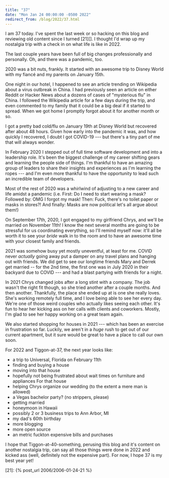 ```yaml
---
title: "37"
date: "Mon Jan 24 00:00:00 -0500 2022"
redirect_from: /blog/2022/37.html
---
```


I am 37 today. I've spent the last week or so hacking on this blog and
reviewing old content since I turned [21][]. I thought I'd wrap up my
nostalgia trip with a check in on what life is like in 2022.

The last couple years have been full of big changes professionally and
personally. Oh, and there was a pandemic, too.

2020 was a bit nuts, frankly. It started with an awesome trip to Disney World
with my fiancé and my parents on January 15th.

One night in our hotel, I happened to see an article trending on Wikipedia
about a virus outbreak in China. I had previously seen an article on either
Reddit or Hacker News about a dozens of cases of "mysterious flu" in China. I
followed the Wikipedia article for a few days during the trip, and even
commented to my family that it could be a big deal if it started to spread.
When we got home I promptly forgot about it for another month or so.

I got a pretty bad cold/flu on January 19th at Disney World but recovered
after about 48 hours. Given how early into the pandemic it was, and how
quickly I recovered, I doubt I got COVID-19 --- but there's a tiny part of me
that will always wonder.

In February 2020 I stepped out of full time software development and into a
leadership role. It's been the biggest challenge of my career shifting gears
and learning the people side of things. I'm thankful to have an amazing group
of leaders to share their insights and experiences as I'm learning the ropes
--- and I'm even more thankful to have the opportunity to lead such an
incredible team of developers.

Most of the rest of 2020 was a whirlwind of adjusting to a new career and life
amidst a pandemic (i.e. First: Do I need to start wearing a mask? Followed by:
OMG I forgot my mask! Then: Fuck, there's no toilet paper or masks in stores?!
And finally: Masks are now political let's all argue about them!)

On September 17th, 2020, I got engaged to my girlfriend Chrys, and we'll be
married on November 11th! I know the next several months are going to be
stressful for us coordinating everything, so I'll remind myself now: it'll all
be worth it to see your _bride_ walk in to the room and to have an awesome
time with your closest family and friends.

2021 was somehow busy yet mostly uneventful, at least for me. COVID never
_actually_ going away put a damper on any travel plans and hanging out with
friends. We did get to see our longtime friends Mary and Derrek get married --
for the 2nd time, the first one was in July 2020 in their backyard due to
COVID --- and had a blast partying with friends for a night.

In 2021 Chrys changed jobs after a long stint with a company. The job wasn't
the right fit though, so she tried another after a couple months. And then
another. Thankfully, the place she ended up at is one she really loves. She's
working remotely full time, and I love being able to see her every day. We're
one of those weird couples who actually likes seeing each other. It's fun to
hear her kicking ass on her calls with clients and coworkers. Mostly, I'm glad
to see her happy working on a great team again.

We also started shopping for houses in 2021 --- which has been an exercise in
frustration so far. Luckily, we aren't in a _huge_ rush to get out of our
current apartment, but it sure would be great to have a place to call our own
soon.

For 2022 and Tiggon-at-37, the next year looks like:

- a trip to Universal, Florida on February 11th
- finding and buying a house
- moving into that house
- hopefully not being frustrated about wait times on furniture and appliances
  For that house
- helping Chrys organize our wedding (to the extent a mere man is allowed)
- a Vegas bachelor party? (no strippers, please)
- getting married
- honeymoon in Hawaii
- possibly 2 or 3 business trips to Ann Arbor, MI
- my dad's 60th birthday
- more blogging
- more open source
- an metric fuckton expensive bills and purchases

I hope that Tiggon-at-40-something, perusing this blog and it's content on
another nostalgia trip, can say all those things were done in 2022 and kicked
ass (well, definitely not the expensive part). For now, I hope 37 is my best
year yet!

[21]: {% post_url 2006/2006-01-24-21 %}
